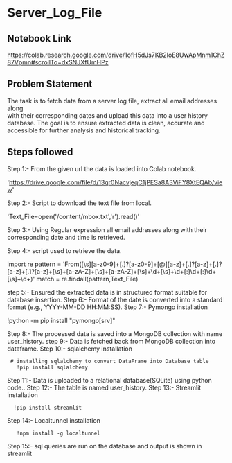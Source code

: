# Server_Log_File

## Notebook Link

https://colab.research.google.com/drive/1ofH5dJs7KB2IoE8UwApMnm1ChZ87Vpmn#scrollTo=dxSNJXfUmHPz

## Problem Statement

The task is to fetch data from a server log file, extract all email addresses along   
with their corresponding dates and upload this data into a user history database.
The goal is to ensure extracted data is clean, accurate and accessible for further analysis and historical tracking.

## Steps followed

Step 1:-  From the given url the data is loaded into Colab notebook.

  'https://drive.google.com/file/d/13qr0NacvjeqC1jPESa8A3ViFY8XtEQAb/view'  

Step 2:-  Script to download the text file from local.

  'Text_File=open('/content/mbox.txt','r').read()'

Step 3:-  Using Regular expression all email addresses along with their corresponding date and time is retrieved.

Step 4:-  script used to retrieve the data.

 import re
 pattern = 'From([\s][a-z0-9]+[\.]?[a-z0-9]+[\@][a-z]+[\.]?[a-z]+[\.]?[a-z]+[\.]?[a-z]+[\s]+[a-zA-Z]+[\s]+[a-zA-Z]+[\s]+\d+[\s]+\d+[\:]\d+[\:]\d+[\s]+\d+)'
 match = re.findall(pattern,Text_File)

step 5:-  Ensured the extracted data is in structured format suitable for database insertion.
Step 6:-  Format of the date is converted into a standard format (e.g., YYYY-MM-DD HH:MM:SS).
Step 7:-  Pymongo installation 

  !python -m pip install "pymongo[srv]"
  
Step 8:-  The processed data is saved into a MongoDB collection with name user_history.
step 9:-  Data is fetched back from MongoDB collection into dataframe.
Step 10:- sqlalchemy installation

     # installing sqlalchemy to convert DataFrame into Database table
       !pip install sqlalchemy
       
Step 11:- Data is uploaded to a relational database(SQLite) using python code..
Step 12:- The table is named user_history.
Step 13:- Streamlit installation

      !pip install streamlit

Step 14:- Localtunnel installation

       !npm install -g localtunnel

Step 15:- sql queries are run on the database and output is shown in streamlit




